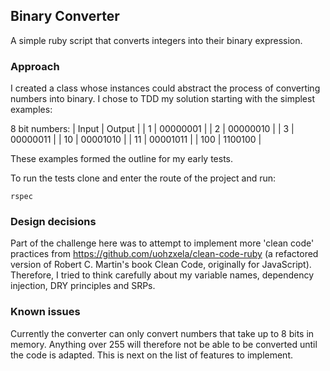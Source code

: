## Binary Converter

A simple ruby script that converts integers into their binary expression.

### Approach

I created a class whose instances could abstract the process of converting numbers into binary. I chose to TDD my solution starting with the simplest examples:

8 bit numbers:
| Input | Output |
| 1 | 00000001 |
| 2  | 00000010 |
| 3 | 00000011 |
| 10 | 00001010 |
| 11 | 00001011 |
| 100 | 1100100 |

These examples formed the outline for my early tests.

To run the tests clone and enter the route of the project and run:
```
rspec
```

### Design decisions

Part of the challenge here was to attempt to implement more 'clean code' practices from https://github.com/uohzxela/clean-code-ruby (a refactored  version of Robert C. Martin's book Clean Code, originally for JavaScript). Therefore, I tried to think carefully about my variable names, dependency injection, DRY principles and SRPs.


### Known issues

Currently the converter can only convert numbers that take up to 8 bits in memory. Anything over 255 will therefore not be able to be converted until the code is adapted. This is next on the list of features to implement.
